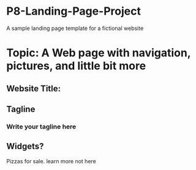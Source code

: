 # P8-Landing-Page-Project
A sample landing page template for a fictional website

# Topic: A Web page with navigation, pictures, and little bit more
## Website Title: 
## Tagline
### Write your tagline here
## Widgets?
Pizzas for sale. learn more not here